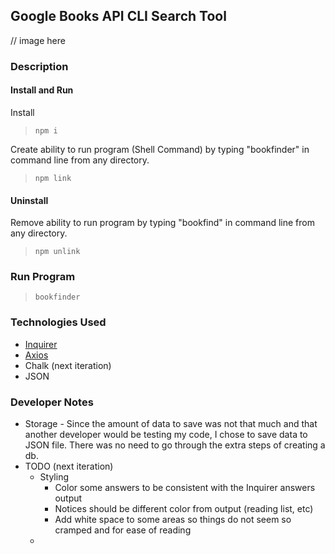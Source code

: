 ## Google Books API CLI Search Tool

// image here

### Description

#### Install and Run

Install 
>`npm i`

Create ability to run program (Shell Command) by typing "bookfinder" in command line from any directory.

>`npm link`


#### Uninstall

Remove ability to run program by typing "bookfind" in command line from any directory.
>`npm unlink`

### Run Program

>`bookfinder`

### Technologies Used

- [Inquirer](https://www.npmjs.com/package/inquirer)
- [Axios](https://www.npmjs.com/package/axios)
- Chalk (next iteration)
- JSON

### Developer Notes
- Storage - Since the amount of data to save was not that much and that another developer would be testing my code, I chose to save data to JSON file. There was no need to go through the extra steps of creating a db.
- TODO (next iteration)
  - Styling
    - Color some answers to be consistent with the Inquirer answers output
    - Notices should be different color from output (reading list, etc)
    - Add white space to some areas so things do not seem so cramped and for ease of reading
  - 



